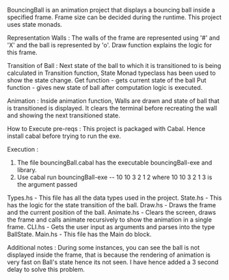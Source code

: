 
BouncingBall is an animation project that displays a bouncing ball inside a specified frame. Frame size can be decided during the runtime.
This project uses state monads.

Representation
Walls : 
The walls of the frame are represented using '#' and 'X' and the ball is represented by 'o'.
Draw function explains the logic for this frame.

Transition of Ball : 
Next state of the ball to which it is transitioned to is being calculated in Transition function, State Monad typeclass has been used to show the state change.
Get function - gets current state of the ball
Put function - gives new state of ball after computation logic is executed.

Animation : 
Inside animation function, Walls are drawn and state of ball that is transitioned is displayed.
It clears the terminal before recreating the wall and showing the next transitioned state.

How to Execute
pre-reqs : 
This project is packaged with Cabal. Hence install cabal before trying to run the exe.

Execution : 
1. The file bouncingBall.cabal has the executable bouncingBall-exe and library.
2. Use cabal run bouncingBall-exe -- 10 10 3 2 1 2
   where 10 10 3 2 1 3 is the argument passed
   
Types.hs - This file has all the data types used in the project.
State.hs - This has the logic for the state transition of the ball.
Draw.hs  - Draws the frame and the current position of the ball.
Animate.hs - Clears the screen, draws the frame and calls animate recursively to show the animation in a single frame.
CLI.hs   - Gets the user input as arguments and parses into the type BallState.
Main.hs  - This file has the Main do block. 
   
Additional notes :
During some instances, you can see the ball is not displayed inside the frame, that is because the rendering of animation is very fast on 
Ball's state hence its not seen. I have hence added a 3 second delay to solve this problem.
